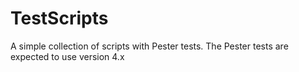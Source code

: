 # TestScripts
A simple collection of scripts with Pester tests. The Pester tests are expected to use version 4.x
